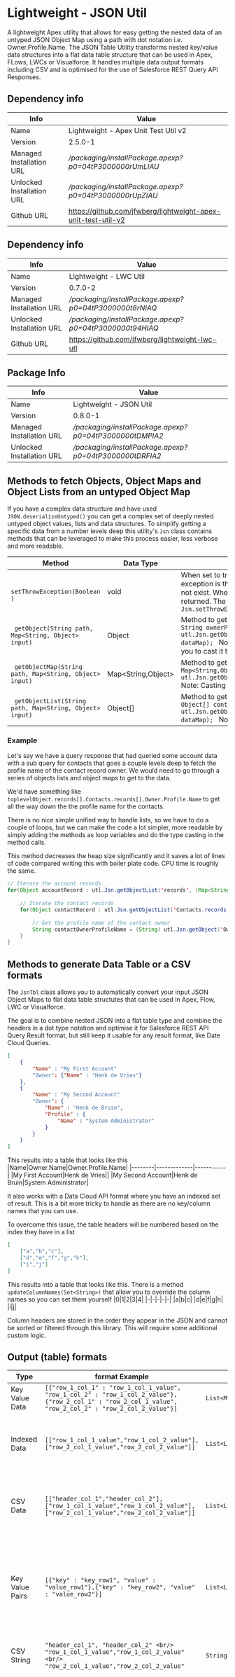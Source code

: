 # Lightweight - JSON Util
A lightweight Apex utility that allows for easy getting the nested data of an untyped JSON Object Map using a path with dot notation i.e. Owner.Profile.Name.
The JSON Table Utility transforms nested key/value data structures into a flat data table structure that can be used in Apex, FLows, LWCs or Visualforce.
It handles multiple data output formats including CSV and is optimised for the use of Salesforce REST Query API Responses.

## Dependency info
| Info | Value |
|---|---|
|Name|Lightweight - Apex Unit Test Util v2|
|Version|2.5.0-1|
|Managed Installation URL | */packaging/installPackage.apexp?p0=04tP3000000rUmLIAU*
|Unlocked Installation URL| */packaging/installPackage.apexp?p0=04tP3000000rUpZIAU*
|Github URL | https://github.com/jfwberg/lightweight-apex-unit-test-util-v2
## Dependency info

| Info | Value |
|---|---|
|Name|Lightweight - LWC Util|
|Version|0.7.0-2|
|Managed Installation URL | */packaging/installPackage.apexp?p0=04tP3000000t8rNIAQ*
|Unlocked Installation URL| */packaging/installPackage.apexp?p0=04tP3000000t94HIAQ*
|Github URL | https://github.com/jfwberg/lightweight-lwc-utl

## Package Info
| Info | Value |
|---|---|
|Name|Lightweight - JSON Util|
|Version|0.8.0-1|
|Managed Installation URL | */packaging/installPackage.apexp?p0=04tP3000000tDMPIA2*
|Unlocked Installation URL| */packaging/installPackage.apexp?p0=04tP3000000tDRFIA2* 

## Methods to fetch Objects, Object Maps and Object Lists from an untyped Object Map
If you have a complex data structure and have used ```JSON.deserializeUntyped()``` you can get a complex set of deeply nested untyped object values, lists and data structures.
To simplify getting a specific data from a number levels deep this utility's ```Jsn``` class contains methods that can be leveraged to make this process easier, less verbose and more readable.

|Method|Data Type|Description|
|--------|-------------|---|
|``` setThrowException(Boolean )```                          | void              | When set to true a ```utl.JsonUtilException``` exception is thrown if a requested path does not exist. When false, a null value is returned. The default value is *true*. I.e. ```Jsn.setThrowException(true);```|
|``` getObject(String path, Map<String, Object> input)```    | Object            | Method to get a value out of a map. I.e. ```String ownerProfileName = (String) utl.Jsn.getObject('Owner.Profile.Name', dataMap); ``` Note: This object type requires you to cast it to the data type you need.|
|``` getObjectMap(String path, Map<String, Object> input)``` | Map<String,Object>| Method to get a value out of a map. I.e. ```Map<String,Object> contactData = utl.Jsn.getObject('Contacts', dataMap); ``` Note: Casting goes automatically|
|``` getObjectList(String path, Map<String, Object> input)```| Object[]          | Method to get a value out of a map. I.e. ```Object[] contactRecords = utl.Jsn.getObjectList('Contacts.records', dataMap); ``` Note: Casting goes automatically|

### Example
Let's say we have a query response that had queried some account data with a sub query for contacts that goes a couple levels deep to fetch the profile name of the contact record owner. We would need to go through a series of objects lists and object maps to get to the data.

We'd have something like  ```toplevelObject.records[].Contacts.records[].Owner.Profile.Name``` to get all the way down the the profile name for the contacts.

There is no nice simple unified way to handle lists, so we have to do a couple of loops, but we can make the code a lot simpler, more readable by simply adding the methods as loop variables and do the type casting in the method calls.

This method decreases the heap size significantly and it saves a lot of lines of code compared writing this with boiler plate code. CPU time is roughly the same.
```java
// Iterate the account records
for(Object accountRecord : utl.Jsn.getObjectList('records', (Map<String,Object>) JSON.deserializeUntyped(jsonString))){
    
    // Iterate the contact records
    for(Object contactRecord : utl.Jsn.getObjectList('Contacts.records', (Map<String,Object>) accountRecord)){
        
        // Get the profile name of the contact owner
        String contactOwnerProfileName = (String) utl.Jsn.getObject('Owner.Profile.Name',(Map<String,Object>) contactRecord);
    }
}
```

## Methods to generate Data Table or a CSV formats
The ```JsnTbl``` class allows you to automatically convert your input JSON Object Maps to flat data table structutes that can be used in Apex, Flow, LWC or Visualforce.

The goal is to combine nested JSON into a flat table type and combine the headers in a dot type notation and optimise it for Salesforce REST API Query Result format, but still keep it usable for any result format, like Date Cloud Queries.
```json
[
    {
        "Name" : "My First Account"
        "Owner": {"Name" : "Henk de Vries"}
    },
    {
        "Name" : "My Second Account"
        "Owner": {
            "Name" : "Henk de Bruin",
            "Profile" : {
                "Name" : "System Administrator"
            }
        }
    }
]
```
This results into a table that looks like this
|Name|Owner.Name|Owner.Profile.Name|
|--------|-------------|-----------|
|My First Account|Henk de Vries||
|My Second Account|Henk de Bruin|System Administrator|


It also works with a Data Cloud API format where you have an indexed set of result. This is a bit more tricky to handle as there are no key/column names that you can use.

To overcome this issue, the table headers will be numbered based on the index they have in a list

```json
[
    ["a","b","c"],
    ["d","e","f","g","h"],
    ["i","j"]
]
```
This results into a table that looks like this. There is a method ```updateColumnNames(Set<String>)``` that allow you to override the column names so you can set them yourself
|0|1|2|3|4|
|-|-|-|-|-|
|a|b|c|
|d|e|f|g|h|
|i|j|


Column headers are stored in the order they appear in the JSON and cannot be sorted or filtered through this library. This will require some additional custom logic.

## Output (table) formats
|Type|format Example|Data Type|Note|
|--------|-------------|---|---|
|Key Value Data |```[{"row_1_col_1" : "row_1_col_1_value", "row_1_col_2" : "row_1_col_2_value"}, {"row_2_col_1" : "row_2_col_1_value", "row_2_col_2" : "row_2_col_2_value"}]``` | ```List<Map<String,Object>>```| Ideal for Javascript handling
|Indexed Data   |```[["row_1_col_1_value","row_1_col_2_value"],["row_2_col_1_value","row_2_col_2_value"]]``` |```List<List<Object>>```|Allows for the use of matrix indexes i.e. ```value = table[1][19]```|
|CSV Data       |```[["header_col_1","header_col_2"],["row_1_col_1_value","row_1_col_2_value"],["row_2_col_1_value","row_2_col_2_value"]]``` |```List<List<String>>```|Same as Indexed but all values are Strings and CSV escaped|
|Key Value Pairs|```[{"key" : "key_row1", "value" : "value_row1"},{"key" : "key_row2", "value" : "value_row2"}]``` |```List<List<String>>```|Inverted table view, only works well with single JSON result, table headers can not be used|
|CSV String     |```"header_col_1", "header_col_2" <br/> "row_1_col_1_value","row_1_col_2_value" <br/> "row_2_col_1_value","row_2_col_2_value"``` |```String```|CSV data converted to a usable CSV string|
|Console String |```"header_col_1", "header_col_2" <br/> "row_1_col_1_value","row_1_col_2_value" <br/> "row_2_col_1_value","row_2_col_2_value"``` |```String```|Table data converted to a human readable spaced string that is readable in a console, this is mainly for debugging and previewing purposes|


## Create a JSON Data Table
### Construct
You start with a basic constructor, configure using the configuration methods, create the table based on a list or object and finish with a method to get the table or CSV data.
```java 
// Standard constructor to create a new table
utl.JsnTbl table = new utl.JsnTbl();
```
### Configure
A JSON Data table is configured using a number of methods to override the default behaviour.

| Method | Description |Default|
|--------|-------------|-------------|
| ```setListNameFilter(Set<String>)```  | This allows you to remove the name from attributes containing a child list. I.e. if the list attribute name is *records* like "Contacts.records.FistName", the list name is removed resulting in: "Contacts.FirstName"<br /> This is really handy when you are working with the Salesforce Query Rest API to get Clean results like "Contacts.Owner.Profile.Name" |true|
| ```setAttributeFilter(Set<String>)``` | This allows you to specify attributes names you want to filter out. For example if you work with Salesforce REST API Query results, you might want to filter out the attributes and query result details for display purposes and only show the data attributes. You can do that using a filter like:  ```new Set<String>{'attributes', 'totalSize', 'done'}``` |null|

### Create
Once you have setup your class you're now ready to create the data content with the configuration.
Optionally you can fill your columns with null values. 

| Method | Description |
|--------|-------------|
| ```create(Object)``` | Create your table from an Object List, this will usually be ```JSON.deserializeUntyped(jsonString)```. But you can typecast the response as well|
| ```fillColumnsWithNullValue(Set<String> columnNames)``` | This creates a key for each record where that key does not exist and is required when concatenating column data in the manipulate section


### Manipulate
Once you have created your table and you can now add new static columns or remove columns you don't need
| Method | Description |
|--------|-------------|
| ```upsertColumnData(String columnName, Object[] columnValues, Integer columnIndex)``` | This needs to run after the create method. It allows you to add a column or update a columm. This can be useful to add a number column or an UUID column or override an random id number or timestamp. It can also be handy if you need to add any static column data for system updates. |
| ```concatColumnData(Set<String> columnNames, String glue, String outputColumnName,  Integer outputColumnIndex)``` | This method concates the data multiple columns and puts them in a new column. This is useful to generate combined keys. Its uses the above method but has a pre-built most used method.|
| ```deleteColums(Set<String> columnNames``` | This method allows you to remove columns you don't need from the table |

### Update headers
Once you have created your table and you are done adding or removing columns you have to options to rename the headers of your columns. Always run this method last to prevent null pointer exceptions

| Method | Description |
|--------|-------------|
| ```updateColumnNames(Set<String>)```        | This needs to run after the create methods. It allows you to set your own column names. These need to be in order of the data. This is especially useful when you have a Data Cloud Query response.|
| ```updateColumnNames(Map<String,String>)``` | This needs to run after the create methods. It allows you to set your own column names. This can be any number of values as long as the source column name has a matching target name. This is really useful when you need to convert CSV headers to a target system.|

### Use
Once your table is created you can now extract the data using one of the following methods

| Method | Data Type |Description|
|--------|-------------|----|
| ```getKeyValueData()```      | ```List<Map<String,Object>>``` |Get a key/value pair data structure|
| ```getIndexedData()```       | ```List<Object[]>```           |Get a multi-dimentional array data structure|
| ```getCsvData()```           | ```List<String[]>```           |Get a multi-dimentional array with header row and csv encoded values|
| ```getKeyValuePairData()```  | ```List<Map<String,Object>>``` |Get a list of key/value pairs for inverted tables|
| ```getCsvString()```         | ```String```                   |Get a CSV formatted String|
| ```getConsoleString()```     | ```String```                   |Get a human readable formatted table with equally spaced out columns based on the largest value (Testing only and resource intensive, not for large tables and expect CPU or heap size issues)|
| ```getColumnNames()```       | ```String[]```                 |Get a list of column names in the order of the JSON input|
| ```getColumnNameIndexMap()```| ```Map<String,Integer>```      |Get a mapping between the column header name and the location of the column|

## Examples
### Full example usising an Object map as input
```java
String jsonString = '[{"records" : [[1,2,3],[4,5,6]], "mapData" : {"TopLevel" : "data", "child" : {"Name" : "myChild"}}, "done" : true}]';

// Create a data table from a Salesforce API query response
utl.JsnTbl table = new utl.JsnTbl()
    .setListNameFilter(new Set<String>{'records'})
    .setAttributeFilter(new Set<String>{'done'})
    .create(JSON.deserializeUntyped(jsonString))
	.updateColumnNames(new Set<String>{'Column A', 'Column B', 'Column C'})
;

// Methods to get the data type you require
List<Map<String,Object>> keyValueData   = table.getKeyValueData();
List<Object[]>           indexedData    = table.getIndexedData();
List<String[]>           csvData        = table.getCsvData();
String                   csvFile        = table.getCsvString();
String                   consoleData    = table.getConsoleString();
	
// Methods to get column info
String[]                 columnNames    = table.getColumnNames();
Map<String,Integer>      columnIndexMap = table.getColumnNameIndexMap();

System.debug(consoleData);
```
This outputs:
```txt
COLUMN A  COLUMN B  COLUMN C  MAPDATA.TOPLEVEL  MAPDATA.CHILD.NAME  
1         2         3                                               
4         5         6                                               
                              data              myChild                   
```

## Multi Dimentional Array Example
```java
String jsonString = '[[1.1,1.2,1.3],[2.1,2.2,2.3],[3.1,3.2,3.3,3.4]]';

// Create a data table from a Salesforce API query response
utl.JsnTbl table = new utl.JsnTbl()
    .create(JSON.deserializeUntyped(jsonString))
	.updateColumnNames(new Set<String>{'Column A', 'Column B', 'Column C','Column D'})
;
```
This outputs:
```txt
COLUMN A  COLUMN B  COLUMN C  COLUMN D  
1.1       1.2       1.3                 
2.1       2.2       2.3                 
3.1       3.2       3.3       3.4       
```



### Default values example
```java
utl.JsnTbl table = new utl.JsnTbl()
    .create(JSON.deserializeUntyped(jsonString))
;

List<Map<String,Object>> keyValueData = table.getKeyValueData();
```

### Exception handling example
Depending on the type of exception, you might want to handle messaging slightly different for different scenarios. This example shows a way of handling the different types
```java
try{
    
    // Offending code here
    
}catch(System.JSONException e){
   System.debug('Invalid JSON Exception: ' + e.getMessage()); 
}catch(System.JsonUtilException e){
    System.debug('JSON Util Exeption: '    + e.getMessage()); 
}catch(Exception e){
    System.debug('Unknown Exeption: '      + e.getMessage());
}
```

### Simple Data Cloud Example
```java
/**
 * SIMPLE EXAMPLE
 */
// Query callout to named credential with error handling
utl.Rst callout = new utl.Rst('DC_ORG_01', true)
	.setHandleSfEndpoint(false)
    .setEndpoint('/api/v2/query')
    .setMethod('POST')
	.setBody('{"sql" : "SELECT ssot__Id__c, ssot__Name__c, ssot__Number__c, ssot__AccountTypeId__c, ssot__BillContactAddressId__c, ssot__CreatedDate__c, ssot__DataSourceId__c, ssot__DataSourceObjectId__c FROM ssot__Account__dlm LIMIT 100"}')
    .call()
;

// Create a datatable
utl.JsnTbl table = new utl.JsnTbl()
	.setAttributeFilter(new Set<String>{'startTime','endTime','rowCount','queryId','done','metadata','nextBatchId'})
	.setListNameFilter(new Set<String>{'data'})
    .create(JSON.deserializeUntyped(callout.getResponse().getBody()))
	.updateColumnNames(new Set<String>{'Id','Name','Number','Account Type Id','Billing Address Id','Created Date','Data Source Id','Data Source Object'})
;

// Creeate a number list
// Note: Try to always do this on the key value data. This data gets always created
// Indexed data and CSV data are only created once the method is called)
Object[] columnData =  new Object[]{};
for(Integer i = 1, max=table.getKeyValueData().size(); i <= max; i++){
    columnData.add(i);
}

// Add the number list at the start of the table
table.upsertColumnData('#', columnData, 0);

// Data table output in the console
System.debug(table.getConsoleString());
```

### Data Cloud Example with headers from response
```java
// Query callout to named credential
utl.Rst callout = new utl.Rst('DC_ORG_01', true)
    .setHandleSfEndpoint(false)
    .setEndpoint('/api/v2/query')
    .setMethod('POST')
	.setBody('{"sql" : "SELECT ssot__Id__c, ssot__Name__c, ssot__Number__c, ssot__AccountTypeId__c, ssot__BillContactAddressId__c, ssot__CreatedDate__c, ssot__DataSourceId__c, ssot__DataSourceObjectId__c FROM ssot__Account__dlm LIMIT 100"}')
    .call()
;

// Parse the top level map to split the data and metadata maps
Map<String,Object> responseMap = (Map<String,Object>) JSON.deserializeUntyped(callout.getResponse().getBody());
Map<String,Object> metadataMap = utl.Jsn.getObjectMap('metadata',responseMap);

// Create a mapping between column index and column name
Map<Integer,String> columnIndexMap = new Map<Integer,String>();

// Create a new set for the column names
Set<String> columnNamesInOrder = new Set<String>{};

// Iterate the metadata to get the columns
for(String key : metadataMap.keySet()){
	columnIndexMap.put(
		(Integer) utl.Jsn.getObject('placeInOrder', (Map<String,Object>) metadataMap.get(key)),
		key
	);
}

// Create an ordered list
for(Integer i=0,max=columnIndexMap.size(); i<max;i++){
	columnNamesInOrder.add(columnIndexMap.get(i));
}

// Create a datatable
utl.JsnTbl table= new utl.JsnTbl()
    .create(utl.Jsn.getObjectList('data',responseMap))
	.updateColumnNames(columnNamesInOrder)
;

// Data table output in the console
System.debug(table.getConsoleString());
```